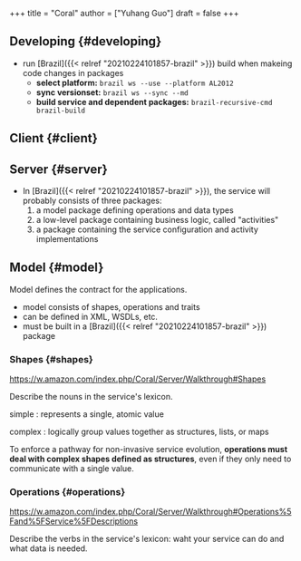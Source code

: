 +++
title = "Coral"
author = ["Yuhang Guo"]
draft = false
+++

## Developing {#developing}

-   run [Brazil]({{< relref "20210224101857-brazil" >}}) build when makeing code changes in packages
    -   **select platform:** `brazil ws --use --platform AL2012`
    -   **sync versionset:** `brazil ws --sync --md`
    -   **build service and dependent packages:** `brazil-recursive-cmd brazil-build`


## Client {#client}


## Server {#server}

-   In [Brazil]({{< relref "20210224101857-brazil" >}}), the service will probably consists of three packages:
    1.  a model package defining operations and data types
    2.  a low-level package containing business logic, called "activities"
    3.  a package containing the service configuration and activity implementations


## Model {#model}

Model defines the contract for the applications.

-   model consists of shapes, operations and traits
-   can be defined in XML, WSDLs, etc.
-   must be built in a [Brazil]({{< relref "20210224101857-brazil" >}}) package


### Shapes {#shapes}

<https://w.amazon.com/index.php/Coral/Server/Walkthrough#Shapes>

Describe the nouns in the service's lexicon.

simple
: represents a single, atomic value

complex
: logically group values together as structures, lists, or maps

To enforce a pathway for non-invasive service evolution,
****operations must deal with complex shapes defined as structures****,
even if they only need to communicate with a single value.


### Operations {#operations}

<https://w.amazon.com/index.php/Coral/Server/Walkthrough#Operations%5Fand%5FService%5FDescriptions>

Describe the verbs in the service's lexicon:
waht your service can do and what data is needed.
